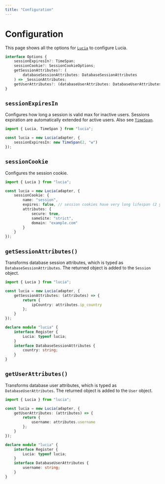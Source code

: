 ```yaml
---
title: "Configuration"
---
```


# Configuration

This page shows all the options for [`Lucia`](/reference/main/Lucia) to configure Lucia.

```ts
interface Options {
	sessionExpiresIn?: TimeSpan;
	sessionCookie?: SessionCookieOptions;
	getSessionAttributes?: (
		databaseSessionAttributes: DatabaseSessionAttributes
	) => _SessionAttributes;
	getUserAttributes?: (databaseUserAttributes: DatabaseUserAttributes) => _UserAttributes;
}
```

## `sessionExpiresIn`

Configures how long a session is valid max for inactive users. Sessions expiration are automatically extended for active users. Also see [`TimeSpan`](/reference/main/TimeSpan).

```ts
import { Lucia, TimeSpan } from "lucia";

const lucia = new Lucia(adapter, {
	sessionExpiresIn: new TimeSpan(2, "w")
});
```

## `sessionCookie`

Configures the session cookie.

```ts
import { Lucia } from "lucia";

const lucia = new Lucia(adapter, {
	sessionCookie: {
		name: "session",
		expires: false, // session cookies have very long lifespan (2 years)
		attributes: {
			secure: true,
			sameSite: "strict",
			domain: "example.com"
		}
	}
});
```

## `getSessionAttributes()`

Transforms database session attributes, which is typed as `DatabaseSessionAttributes`. The returned object is added to the `Session` object.

```ts
import { Lucia } from "lucia";

const lucia = new Lucia(adapter, {
	getSessionAttributes: (attributes) => {
		return {
			ipCountry: attributes.ip_country
		};
	}
});

declare module "lucia" {
	interface Register {
		Lucia: typeof lucia;
	}
	interface DatabaseSessionAttributes {
		country: string;
	}
}
```

## `getUserAttributes()`

Transforms database user attributes, which is typed as `DatabaseUserAttributes`. The returned object is added to the `User` object.

```ts
import { Lucia } from "lucia";

const lucia = new Lucia(adapter, {
	getUserAttributes: (attributes) => {
		return {
			username: attributes.username
		};
	}
});

declare module "lucia" {
	interface Register {
		Lucia: typeof lucia;
	}
	interface DatabaseUserAttributes {
		username: string;
	}
}
```
